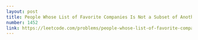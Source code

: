 ```yaml
---
layout: post
title: People Whose List of Favorite Companies Is Not a Subset of Another List
number: 1452
link: https://leetcode.com/problems/people-whose-list-of-favorite-companies-is-not-a-subset-of-another-list
---
```

